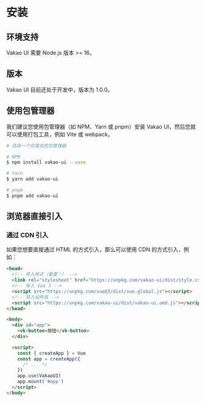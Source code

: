 # 安装

## 环境支持

Vakao UI 需要 Node.js 版本 >= 16。

## 版本

Vakao UI 目前还处于开发中，版本为 1.0.0。

## 使用包管理器

我们建议您使用包管理器（如 NPM、Yarn 或 pnpm）安装 Vakao UI，然后您就可以使用打包工具，例如 Vite 或 webpack。

```bash
# 选择一个你喜欢的包管理器

# NPM
$ npm install vakao-ui --save

# Yarn
$ yarn add vakao-ui

# pnpm
$ pnpm add vakao-ui
```

## 浏览器直接引入

### 通过 CDN 引入

如果您想要直接通过 HTML 的方式引入，那么可以使用 CDN 的方式引入，例如：

```html
<head>
  <!-- 导入样式（重要！） -->
  <link rel="stylesheet" href="https://unpkg.com/vakao-ui/dist/style.css">
  <!-- 导入 Vue 3 -->
  <script src="https://unpkg.com/vue@3/dist/vue.global.js"></script>
  <!-- 导入组件库 -->
  <script src="https://unpkg.com/vakao-ui/dist/vakao-ui.umd.js"></script>
</head>

<body>
  <div id="app">
    <vk-button>按钮</vk-button>
  </div>

  <script>
    const { createApp } = Vue
    const app = createApp({
      /* ... */
    })
    app.use(VakaoUI)
    app.mount('#app')
  </script>
</body>
```
